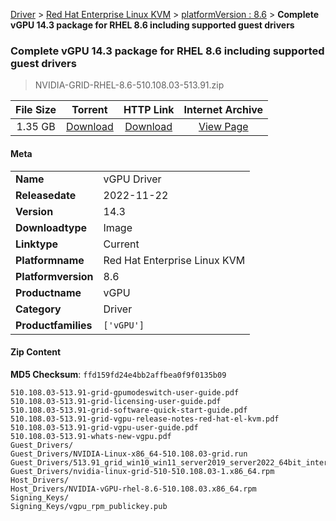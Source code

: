 
[Driver](/README.md)  >  [Red Hat Enterprise Linux KVM](/index/Driver/Red_Hat_Enterprise_Linux_KVM.md)  >  [platformVersion : 8.6](/index/Driver/Red_Hat_Enterprise_Linux_KVM/8.6.md)  >  **Complete vGPU 14.3 package for RHEL 8.6 including supported guest drivers**


###    Complete vGPU 14.3 package for RHEL 8.6 including supported guest drivers

> NVIDIA-GRID-RHEL-8.6-510.108.03-513.91.zip   


| **File Size** | **Torrent**  | **HTTP Link** | **Internet Archive** |
|:-------------:|:------------:|:-------------:|:--------------------:|
| 1.35 GB |  [Download](https://archive.org/download/nvgpu_NVIDIA-GRID-RHEL-8.6-510.108.03-513.91.zip/nvgpu_NVIDIA-GRID-RHEL-8.6-510.108.03-513.91.zip_archive.torrent)       | [Download](https://archive.org/compress/nvgpu_NVIDIA-GRID-RHEL-8.6-510.108.03-513.91.zip) | [View Page](https://archive.org/details/nvgpu_NVIDIA-GRID-RHEL-8.6-510.108.03-513.91.zip)       |

#### Meta

<table>
<tr><td><strong>Name</strong></td><td>vGPU Driver</td></tr>
<tr><td><strong>Releasedate</strong></td><td>2022-11-22</td></tr>
<tr><td><strong>Version</strong></td><td>14.3</td></tr>
<tr><td><strong>Downloadtype</strong></td><td>Image</td></tr>
<tr><td><strong>Linktype</strong></td><td>Current</td></tr>
<tr><td><strong>Platformname</strong></td><td>Red Hat Enterprise Linux KVM</td></tr>
<tr><td><strong>Platformversion</strong></td><td>8.6</td></tr>
<tr><td><strong>Productname</strong></td><td>vGPU</td></tr>
<tr><td><strong>Category</strong></td><td>Driver</td></tr>
<tr><td><strong>Productfamilies</strong></td><td><code>['vGPU']</code></td></tr>
</table>

#### Zip Content

**MD5 Checksum**: `ffd159fd24e4bb2affbea0f9f0135b09`

```text
510.108.03-513.91-grid-gpumodeswitch-user-guide.pdf
510.108.03-513.91-grid-licensing-user-guide.pdf
510.108.03-513.91-grid-software-quick-start-guide.pdf
510.108.03-513.91-grid-vgpu-release-notes-red-hat-el-kvm.pdf
510.108.03-513.91-grid-vgpu-user-guide.pdf
510.108.03-513.91-whats-new-vgpu.pdf
Guest_Drivers/
Guest_Drivers/NVIDIA-Linux-x86_64-510.108.03-grid.run
Guest_Drivers/513.91_grid_win10_win11_server2019_server2022_64bit_international.exe
Guest_Drivers/nvidia-linux-grid-510-510.108.03-1.x86_64.rpm
Host_Drivers/
Host_Drivers/NVIDIA-vGPU-rhel-8.6-510.108.03.x86_64.rpm
Signing_Keys/
Signing_Keys/vgpu_rpm_publickey.pub
```